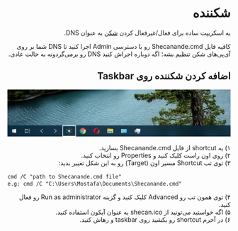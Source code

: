 <h1 lang="fa" dir="rtl" align="right">شکننده</h1>

<p lang="fa" dir="rtl" align="right">
یه اسکریپت ساده برای فعال/غیرفعال کردن
<a href="https://shecan.ir/">شکن</a>
به عنوان DNS.
</p>

<p lang="fa" dir="rtl" align="right">
کافیه فایل Shecanande.cmd‌ رو با دسترسی Admin اجرا کنید تا DNS شما بر روی آی‌پی‌های شکن تنظیم بشه؛ اگه دوباره اجراش کنید DNS رو برمی‌گردونه به حالت عادی.
</p>

<h2 lang="fa" dir="rtl" align="right">اضافه کردن شکننده روی Taskbar</h2>

![Shecanande Taskbar Image](https://raw.githubusercontent.com/mkay1375/Shecanande/master/taskbar.jpg)

<p>
<div lang="fa" dir="rtl" align="right">
۱)
یه shortcut از فایل Shecanande.cmd بسازید.
</div>

<div lang="fa" dir="rtl" align="right">
۲)
روی اون راست کلیک کنید و Properties رو انتخاب کنید.
</div>

<div lang="fa" dir="rtl" align="right">
۳)
توی تب Shortcut مسیر اون (Target) رو به این شکل تغییر بدید:
</div>

```
cmd /C "path to Shecanande.cmd file"
e.g: cmd /C "C:\Users\Mostafa\Documents\Shecanande.cmd"
```

<div lang="fa" dir="rtl" align="right">
۴)
توی همون تب رو Advanced کلیک کنید و گزینه Run as administrator رو فعال کنید.
</div>

<div lang="fa" dir="rtl" align="right">
۵)
اگه خواستید می‌تونید از shecan.ico به عنوان آیکون استفاده کنید.
</div>

<div lang="fa" dir="rtl" align="right">
۶)
در آخرم shortcut رو بکشید روی taskbar و رهاش کنید.
</div>

</p>